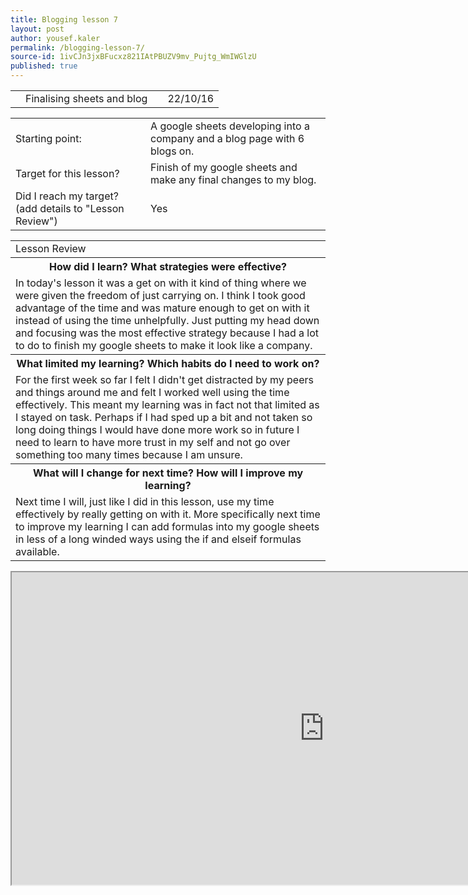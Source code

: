 ```yaml
---
title: Blogging lesson 7
layout: post
author: yousef.kaler
permalink: /blogging-lesson-7/
source-id: 1ivCJn3jxBFucxz821IAtPBUZV9mv_Pujtg_WmIWGlzU
published: true
---
```

<table>
  <tr>
    <td></td>
    <td>Finalising sheets and blog</td>
    <td></td>
    <td>22/10/16</td>
  </tr>
</table>


<table>
  <tr>
    <td>Starting point:</td>
    <td>A google sheets developing into a company and a blog page with 6 blogs on.</td>
  </tr>
  <tr>
    <td>Target for this lesson?</td>
    <td>Finish of my google sheets  and make any final changes to my blog.</td>
  </tr>
  <tr>
    <td>Did I reach my target? 
(add details to "Lesson Review")</td>
    <td> Yes</td>
  </tr>
</table>


<table>
  <tr>
    <td>Lesson Review</td>
  </tr>
  <tr>
    <th>How did I learn? What strategies were effective? </th>
  </tr>
  <tr>
    <td>In today's lesson it was a get on with it kind of thing where we were given the freedom of just carrying on. I think I took good advantage of the time and was mature enough to get on with it instead of using the time unhelpfully. Just putting my head down and focusing was the most effective strategy because I had a lot to do to finish my google sheets to make it look like a company.</td>
  </tr>
  <tr>
    <th>What limited my learning? Which habits do I need to work on? </th>
  </tr>
  <tr>
    <td>For the first week so far I felt I didn't get distracted by my peers and things around me and felt I worked well using the time effectively. This meant my learning was in fact not that limited as I stayed on task. Perhaps if I had sped up a bit and not taken so long doing things I would have done more work so in future I need to learn to have more trust in my self and not go over something too many times because I am unsure.</td>
  </tr>
  <tr>
    <th>What will I change for next time? How will I improve my learning?</th>
  </tr>
  <tr>
    <td>Next time I will, just like I did in this lesson, use my time effectively by really getting on with it. More specifically next time to improve my learning I can add formulas into my google sheets in less of a long winded ways using the if and elseif formulas available.</td>
  </tr>
</table>
<iframe src="https://docs.google.com/spreadsheets/d/1giO-RFRndXP3wyzhtTS-0rjMyQ2LVRcfMKhAdn-TeiM/pubhtml?widget=true&amp;headers=false" height="500" width="1000"></iframe>
